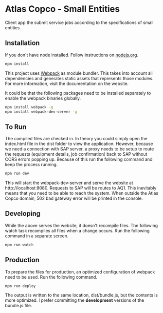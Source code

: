# Atlas Copco - Small Entities

Client app the submit service jobs according to the specifications of small entities.

## Installation

If you don't have node installed. Follow instructions on [nodejs.org](http://nodejs.org).

```sh
npm install
```

This project uses [Webpack](http://webpack.github.io) as module bundler. This takes into account all dependencies and generates static assets that represents those modules. For more information, visit the documentation on the website.

It could be that the following packages need to be installed separately to enable the webpack binaries globally.

```sh
npm install webpack -g
npm install webpack-dev-server -g
```

## To Run

The compiled files are checked in. In theory you could simply open the index.html file in the dist folder to view the application. However, because we need a connection with SAP server, a proxy needs to be setup to route the requests (equipment details, job confirmation) back to SAP without CORS errors popping up. Because of this run the following command and keep the process running.

```sh
npm run dev
```

This will start the webpack-dev-server and serve the website at http://localhost:8080. Requests to SAP will be routes to AQ1. This inevitably means that you need to be able to reach the system. When outside the Atlas Copco domain, 502 bad gateway error will be printed in the console.

## Developing

While the above serves the website, it doesn't recompile files. The following watch task recompiles all files when a change occurs. Run the following command in a separate screen.

```sh
npm run watch
```

## Production

To prepare the files for production, an optimized configuration of webpack need to be used. Run the following command.

```sh
npm run deploy
```

The output is written to the same location, dist/bundle.js, but the contents is more optimized. I prefer committing the **development** versions of the bundle.js file.
